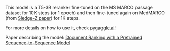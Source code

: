 This model is a T5-3B reranker fine-tuned on the MS MARCO passage dataset for 10K steps (or 1 epoch) and then fine-tuned again on MedMARCO (from [Sledge-Z paper](https://www.aclweb.org/anthology/2020.emnlp-main.341.pdf)) for 1K steps.

For more details on how to use it, check [pygaggle.ai](pygaggle.ai)!

Paper describing the model: [Document Ranking with a Pretrained Sequence-to-Sequence Model](https://www.aclweb.org/anthology/2020.findings-emnlp.63/)